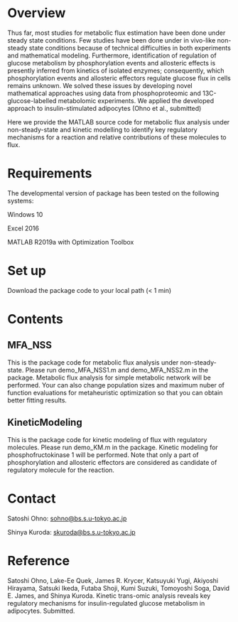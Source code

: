 # Overview
Thus far, most studies for metabolic flux estimation have been done under steady state conditions. Few studies have been done under in vivo-like non-steady state conditions because of technical difficulties in both experiments and mathematical modeling. Furthermore, identification of regulation of glucose metabolism by phosphorylation events and allosteric effects is presently inferred from kinetics of isolated enzymes; consequently, which phosphorylation events and allosteric effectors regulate glucose flux in cells remains unknown. We solved these issues by developing novel mathematical approaches using data from phosphoproteomic and 13C-glucose-labelled metabolomic experiments. We applied the developed approach to insulin-stimulated adipocytes (Ohno et al., submitted)

Here we provide the MATLAB source code for metabolic flux analysis under non-steady-state and kinetic modelling to identify key regulatory mechanisms for a reaction and relative contributions of these molecules to flux.

# Requirements
The developmental version of package has been tested on the following systems:

Windows 10

Excel 2016

MATLAB R2019a with Optimization Toolbox

# Set up
Download the package code to your local path (< 1 min)

# Contents
## MFA_NSS
This is the package code for metabolic flux analysis under non-steady-state.
Please run demo_MFA_NSS1.m and demo_MFA_NSS2.m in the package. Metabolic flux analysis for simple metabolic network will be performed. Your can also change population sizes and maximum nuber of function evaluations for metaheuristic optimization so that you can obtain better fitting results.

## KineticModeling
This is the package code for kinetic modeling of flux with regulatory molecules.
Please run demo_KM.m in the package. Kinetic modeling for phosphofructokinase 1 will be performed. Note that only a part of phosphorylation and allosteric effectors are considered as candidate of regulatory molecule for the reaction.

# Contact
Satoshi Ohno: sohno@bs.s.u-tokyo.ac.jp

Shinya Kuroda: skuroda@bs.s.u-tokyo.ac.jp

# Reference
Satoshi Ohno, Lake-Ee Quek, James R. Krycer, Katsuyuki Yugi, Akiyoshi Hirayama, Satsuki Ikeda, Futaba Shoji, Kumi Suzuki, Tomoyoshi Soga, David E. James, and Shinya Kuroda. Kinetic trans-omic analysis reveals key regulatory mechanisms for insulin-regulated glucose metabolism in adipocytes. Submitted.

